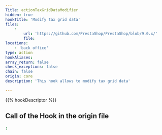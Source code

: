 ```yaml
---
Title: actionTaxGridDataModifier
hidden: true
hookTitle: 'Modify tax grid data'
files:
    -
        url: 'https://github.com/PrestaShop/PrestaShop/blob/9.0.x/'
        file: 
locations:
    - 'back office'
type: action
hookAliases: 
array_return: false
check_exceptions: false
chain: false
origin: core
description: 'This hook allows to modify tax grid data'

---
```


{{% hookDescriptor %}}

## Call of the Hook in the origin file

```php
;
```
